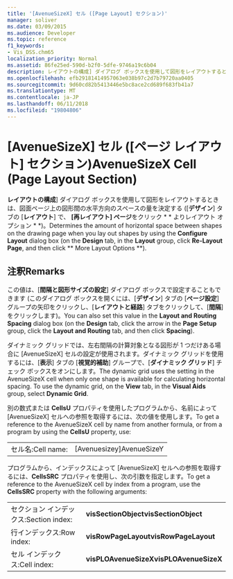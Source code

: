 ```yaml
---
title: '[AvenueSizeX] セル ([Page Layout] セクション)'
manager: soliver
ms.date: 03/09/2015
ms.audience: Developer
ms.topic: reference
f1_keywords:
- Vis_DSS.chm65
localization_priority: Normal
ms.assetid: 86fe25ed-590d-b2f0-5dfe-9746a19c6b04
description: レイアウトの構成] ダイアログ ボックスを使用して図形をレイアウトするときは、図面ページ上の図形間の水平方向のスペースの量を決定する ([デザイン] タブの [レイアウト] で、再レイアウト] ページをクリックし、他のレイアウト オプションをクリックし、)。
ms.openlocfilehash: efb29181414957063e038b97c2d7b79720aa0405
ms.sourcegitcommit: 9d60cd82b5413446e5bc8ace2cd689f683fb41a7
ms.translationtype: MT
ms.contentlocale: ja-JP
ms.lasthandoff: 06/11/2018
ms.locfileid: "19804806"
---
```

# <a name="avenuesizex-cell-page-layout-section"></a><span data-ttu-id="0a1ce-103">[AvenueSizeX] セル ([ページ レイアウト] セクション)</span><span class="sxs-lookup"><span data-stu-id="0a1ce-103">AvenueSizeX Cell (Page Layout Section)</span></span>

<span data-ttu-id="0a1ce-104">**レイアウトの構成**] ダイアログ ボックスを使用して図形をレイアウトするときは、図面ページ上の図形間の水平方向のスペースの量を決定する ([**デザイン**] タブの [**レイアウト**] で、 **[再レイアウト] ページ**をクリック * * よりレイアウト オプション * *)。</span><span class="sxs-lookup"><span data-stu-id="0a1ce-104">Determines the amount of horizontal space between shapes on the drawing page when you lay out shapes by using the **Configure Layout** dialog box (on the **Design** tab, in the **Layout** group, click **Re-Layout Page**, and then click ** More Layout Options **).</span></span>
  
## <a name="remarks"></a><span data-ttu-id="0a1ce-105">注釈</span><span class="sxs-lookup"><span data-stu-id="0a1ce-105">Remarks</span></span>

<span data-ttu-id="0a1ce-106">この値は、[**間隔と図形サイズの設定**] ダイアログ ボックスで設定することもできます (このダイアログ ボックスを開くには、[**デザイン**] タブの [**ページ設定**] グループの矢印をクリックし、[**レイアウトと経路**] タブをクリックして、[**間隔**] をクリックします)。</span><span class="sxs-lookup"><span data-stu-id="0a1ce-106">You can also set this value in the **Layout and Routing Spacing** dialog box (on the **Design** tab, click the arrow in the **Page Setup** group, click the **Layout and Routing** tab, and then click **Spacing**).</span></span>
  
<span data-ttu-id="0a1ce-p101">ダイナミック グリッドでは、左右間隔の計算対象となる図形が 1 つだけある場合に [AvenueSizeX] セルの設定が使用されます。ダイナミック グリッドを使用するには、[**表示**] タブの [**視覚的補助**] グループで、[**ダイナミック グリッド**] チェック ボックスをオンにします。</span><span class="sxs-lookup"><span data-stu-id="0a1ce-p101">The dynamic grid uses the setting in the AvenueSizeX cell when only one shape is available for calculating horizontal spacing. To use the dynamic grid, on the **View** tab, in the **Visual Aids** group, select **Dynamic Grid**.</span></span>
  
<span data-ttu-id="0a1ce-109">別の数式または **CellsU** プロパティを使用したプログラムから、名前によって [AvenueSizeX] セルへの参照を取得するには、次の値を使用します。</span><span class="sxs-lookup"><span data-stu-id="0a1ce-109">To get a reference to the AvenueSizeX cell by name from another formula, or from a program by using the **CellsU** property, use:</span></span> 
  
|||
|:-----|:-----|
| <span data-ttu-id="0a1ce-110">セル名:</span><span class="sxs-lookup"><span data-stu-id="0a1ce-110">Cell name:</span></span>  <br/> | <span data-ttu-id="0a1ce-111">[Avenuesizey]</span><span class="sxs-lookup"><span data-stu-id="0a1ce-111">AvenueSizeY</span></span>  <br/> |
   
<span data-ttu-id="0a1ce-112">プログラムから、インデックスによって [AvenueSizeX] セルへの参照を取得するには、**CellsSRC** プロパティを使用し、次の引数を指定します。</span><span class="sxs-lookup"><span data-stu-id="0a1ce-112">To get a reference to the AvenueSizeX cell by index from a program, use the **CellsSRC** property with the following arguments:</span></span> 
  
|||
|:-----|:-----|
| <span data-ttu-id="0a1ce-113">セクション インデックス:</span><span class="sxs-lookup"><span data-stu-id="0a1ce-113">Section index:</span></span>  <br/> |<span data-ttu-id="0a1ce-114">**visSectionObject**</span><span class="sxs-lookup"><span data-stu-id="0a1ce-114">**visSectionObject**</span></span> <br/> |
| <span data-ttu-id="0a1ce-115">行インデックス:</span><span class="sxs-lookup"><span data-stu-id="0a1ce-115">Row index:</span></span>  <br/> |<span data-ttu-id="0a1ce-116">**visRowPageLayout**</span><span class="sxs-lookup"><span data-stu-id="0a1ce-116">**visRowPageLayout**</span></span> <br/> |
| <span data-ttu-id="0a1ce-117">セル インデックス:</span><span class="sxs-lookup"><span data-stu-id="0a1ce-117">Cell index:</span></span>  <br/> |<span data-ttu-id="0a1ce-118">**visPLOAvenueSizeX**</span><span class="sxs-lookup"><span data-stu-id="0a1ce-118">**visPLOAvenueSizeX**</span></span> <br/> |
   

